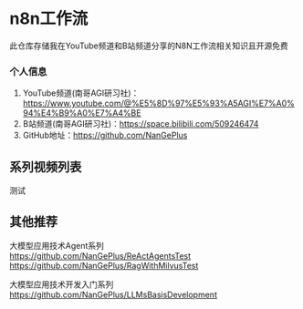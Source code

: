 # n8n工作流

此仓库存储我在YouTube频道和B站频道分享的N8N工作流相关知识且开源免费                        

### 个人信息

1. YouTube频道(南哥AGI研习社)：https://www.youtube.com/@%E5%8D%97%E5%93%A5AGI%E7%A0%94%E4%B9%A0%E7%A4%BE                   
2. B站频道(南哥AGI研习社)：https://space.bilibili.com/509246474                   
3. GitHub地址：https://github.com/NanGePlus            

## 系列视频列表

测试

## 其他推荐

大模型应用技术Agent系列                 
https://github.com/NanGePlus/ReActAgentsTest                              
https://github.com/NanGePlus/RagWithMilvusTest                                           

大模型应用技术开发入门系列            
https://github.com/NanGePlus/LLMsBasisDevelopment                        
